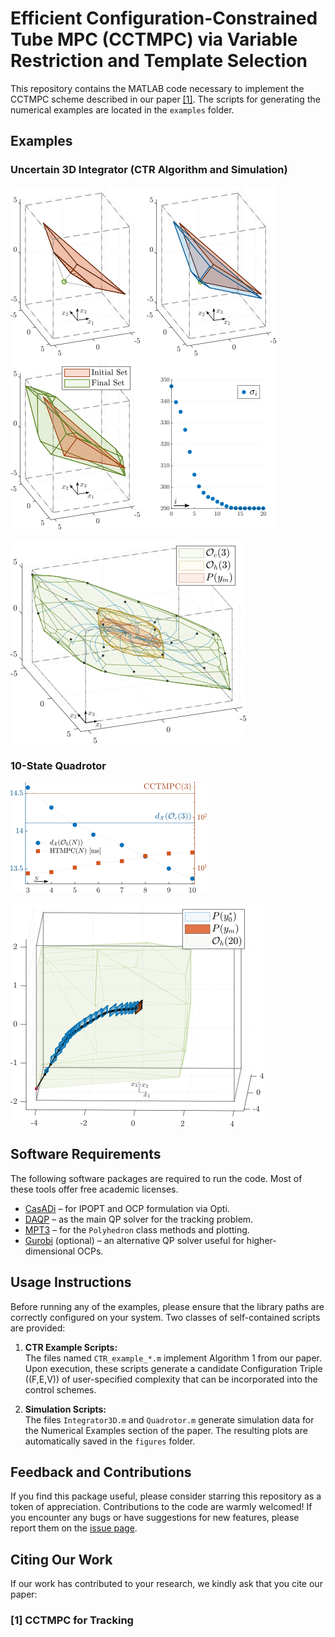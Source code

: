 # Efficient Configuration-Constrained Tube MPC (CCTMPC) via Variable Restriction and Template Selection

This repository contains the MATLAB code necessary to implement the CCTMPC scheme described in our paper [[1]](#1). The scripts for generating the numerical examples are located in the `examples` folder.

## Examples

### Uncertain 3D Integrator (CTR Algorithm and Simulation)

![ex1](./figures/for_readme/Ex1_steps.webp)

![ex1](./figures/for_readme/Integrator3D_Regions.webp)

### 10-State Quadrotor

![ex2](./figures/for_readme/HausTimeComparison.webp)

![ex2](./figures/for_readme/QuadrotorBox_space.webp)

## Software Requirements

The following software packages are required to run the code. Most of these tools offer free academic licenses.

- [CasADi](https://web.casadi.org/) – for IPOPT and OCP formulation via Opti.
- [DAQP](https://darnstrom.github.io/daqp/) – as the main QP solver for the tracking problem.
- [MPT3](https://www.mpt3.org/) – for the `Polyhedron` class methods and plotting.
- [Gurobi](https://www.gurobi.com/academia/academic-program-and-licenses/) (optional) – an alternative QP solver useful for higher-dimensional OCPs.

## Usage Instructions

Before running any of the examples, please ensure that the library paths are correctly configured on your system. Two classes of self-contained scripts are provided:

1. **CTR Example Scripts:**  
   The files named `CTR_example_*.m` implement Algorithm 1 from our paper. Upon execution, these scripts generate a candidate Configuration Triple \((F,E,V)\) of user-specified complexity that can be incorporated into the control schemes.

2. **Simulation Scripts:**  
   The files `Integrator3D.m` and `Quadrotor.m` generate simulation data for the Numerical Examples section of the paper. The resulting plots are automatically saved in the `figures` folder.

## Feedback and Contributions

If you find this package useful, please consider starring this repository as a token of appreciation. Contributions to the code are warmly welcomed! If you encounter any bugs or have suggestions for new features, please report them on the [issue page](https://github.com/fil-bad/EfficientCCTMPC/issues).

## Citing Our Work

If our work has contributed to your research, we kindly ask that you cite our paper:

### <a id="1">[1]</a> CCTMPC for Tracking

```latex

```
